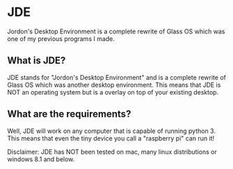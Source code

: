# JDE
Jordon's Desktop Environment is a complete rewrite of Glass OS which was one of my previous programs I made.
## What is JDE?
JDE stands for "Jordon's Desktop Environment" and is a complete rewrite of Glass OS which was another desktop environment. This means that JDE is NOT an operating system but is a overlay on top of your existing desktop.
## What are the requirements?
Well, JDE will work on any computer that is capable of running python 3. This means that even the tiny device you call a "raspberry pi" can run it!

Disclaimer: JDE has NOT been tested on mac, many linux distributions or windows 8.1 and below.